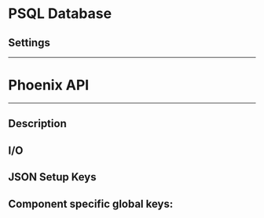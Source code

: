 # PSQL Database
## Settings

___
# Phoenix API
___
## Description

## I/O

## JSON Setup Keys

Component specific global keys:
- 